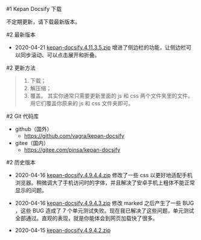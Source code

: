 #1 Kepan Docsify 下载

不定期更新，请下载最新版本。

#2 最新版本
* 2020-04-21
[kepan-docsify.4.11.3.5.zip](https://kepan.org/docsify/down/kepan-docsify.4.11.3.5.zip)
增进了侧边栏的功能，让侧边栏可以同步滚动、可以点击展开和折叠。

#2 更新方法
> 1. 下载；
> 2. 解压缩；
> 3. 覆盖。
> 其实你通常只需要更新里面的 js 和 css 两个文件夹里的文件。用它们覆盖你原来的 js 和 css 文件夹即可。

#2 Git 代码库
* github（国外）
    * https://github.com/vagra/kepan-docsify
* gitee（国内）
    * https://gitee.com/pinsa/kepan-docsify

#2 历史版本
* 2020-04-16
[kepan-docsify.4.9.4.4.zip](https://kepan.org/docsify/down/kepan-docsify.4.9.4.4.zip)
修改了一些 css 以更好地适配手机浏览器。稍微调大了手机访问时的字体，并且解决了安卓手机上粗体不能正常显示的问题。

* 2020-04-16
[kepan-docsify.4.9.4.3.zip](https://kepan.org/docsify/down/kepan-docsify.4.9.4.3.zip)
修改 marked 之后产生了一些 BUG ，这些 BUG 造成了 7 个单元测试失败。现在我已解决了这些问题，单元测试全部通过。直观的表现，就是你能体会到网页加载快了很多。

* 2020-04-15
[kepan-docsify.4.9.4.2.zip](https://kepan.org/docsify/down/kepan-docsify.4.9.4.2.zip)


